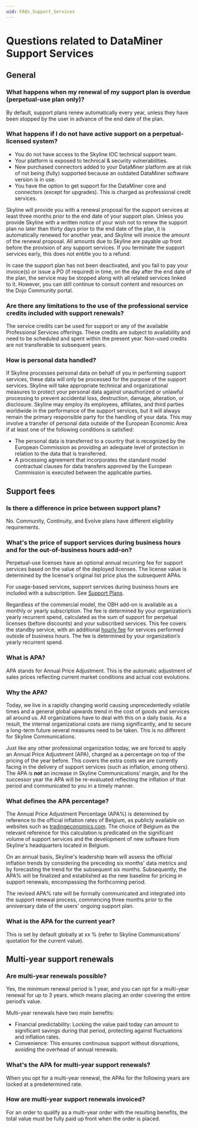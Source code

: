 ```yaml
---
uid: FAQs_Support_Services
---
```


# Questions related to DataMiner Support Services

## General

### What happens when my renewal of my support plan is overdue (perpetual-use plan only)?

By default, support plans renew automatically every year, unless they have been stopped by the user in advance of the end date of the plan.

### What happens if I do not have active support on a perpetual-licensed system?

- You do not have access to the Skyline IOC technical support team.
- Your platform is exposed to technical & security vulnerabilities.
- New purchased connectors added to your DataMiner platform are at risk of not being (fully) supported because an outdated DataMiner software version is in use.
- You have the option to get support for the DataMiner core and connectors (except for upgrades). This is charged as professional credit services.

Skyline will provide you with a renewal proposal for the support services at least three months prior to the end date of your support plan. Unless you provide Skyline with a written notice of your wish not to renew the support plan no later than thirty days prior to the end date of the plan, it is automatically renewed for another year, and Skyline will invoice the amount of the renewal proposal. All amounts due to Skyline are payable up front before the provision of any support services. If you terminate the support services early, this does not entitle you to a refund.

In case the support plan has not been deactivated, and you fail to pay your invoice(s) or issue a PO (if required) in time, on the day after the end date of the plan, the service may be stopped along with all related services linked to it. However, you can still continue to consult content and resources on the Dojo Community portal.

### Are there any limitations to the use of the professional service credits included with support renewals?

The service credits can be used for support or any of the available Professional Services offerings. These credits are subject to availability and need to be scheduled and spent within the present year. Non-used credits are not transferable to subsequent years.

### How is personal data handled?

If Skyline processes personal data on behalf of you in performing support services, these data will only be processed for the purpose of the support services. Skyline will take appropriate technical and organizational measures to protect your personal data against unauthorized or unlawful processing to prevent accidental loss, destruction, damage, alteration, or disclosure. Skyline may employ its employees, affiliates, and third parties worldwide in the performance of the support services, but it will always remain the primary responsible party for the handling of your data. This may involve a transfer of personal data outside of the European Economic Area if at least one of the following conditions is satisfied:

- The personal data is transferred to a country that is recognized by the European Commission as providing an adequate level of protection in relation to the data that is transferred.
- A processing agreement that incorporates the standard model contractual clauses for data transfers approved by the European Commission is executed between the applicable parties.

## Support fees

### Is there a difference in price between support plans?

No. Community, Continuity, and Evolve plans have different eligibility requirements.

### What's the price of support services during business hours and for the out-of-business hours add-on?

Perpetual-use licenses have an optional annual recurring fee for support services based on the value of the deployed licenses. The license value is determined by the license's original list price plus the subsequent APAs.

For usage-based services, support services during business hours are included with a subscription. See [Support Plans](xref:Overview_Support_Plans).

Regardless of the commercial model, the OBH add-on is available as a monthly or yearly subscription. The fee is determined by your organization’s yearly recurrent spend, calculated as the sum of support for perpetual licenses (before discounts) and your subscribed services. This fee covers the standby service, with an additional [hourly fee]( https://community.dataminer.services/service-credits/) for services performed outside of business hours. The fee is determined by your organization’s yearly recurrent spend.

### What is APA?

APA stands for Annual Price Adjustment. This is the automatic adjustment of sales prices reflecting current market conditions and actual cost evolutions.

### Why the APA?

Today, we live in a rapidly changing world causing unprecedentedly volatile times and a general global upwards trend in the cost of goods and services all around us. All organizations have to deal with this on a daily basis. As a result, the internal organizational costs are rising significantly, and to secure a long-term future several measures need to be taken. This is no different for Skyline Communications.

Just like any other professional organization today, we are forced to apply an Annual Price Adjustment (APA), charged as a percentage on top of the pricing of the year before. This covers the extra costs we are currently facing in the delivery of support services (such as inflation, among others). The APA is ***not*** an increase in Skyline Communications’ margin, and for the successor year the APA will be re-evaluated reflecting the inflation of that period and communicated to you in a timely manner.

### What defines the APA percentage?

The Annual Price Adjustment Percentage (APA%) is determined by reference to the official inflation rates of Belgium, as publicly available on websites such as [tradingeconomics.com](https://tradingeconomics.com/). The choice of Belgium as the relevant reference for this calculation is predicated on the significant volume of support services and the development of new software from Skyline's headquarters located in Belgium.

On an annual basis, Skyline's leadership team will assess the official inflation trends by considering the preceding six months' data metrics and by forecasting the trend for the subsequent six months. Subsequently, the APA% will be finalized and established as the new baseline for pricing in support renewals, encompassing the forthcoming period.

The revised APA% rate will be formally communicated and integrated into the support renewal process, commencing three months prior to the anniversary date of the users' ongoing support plan.

### What is the APA for the current year?

This is set by default globally at xx % (refer to Skyline Communications’ quotation for the current value).

## Multi-year support renewals

### Are multi-year renewals possible?

Yes, the minimum renewal period is 1 year, and you can opt for a multi-year renewal for up to 3 years. which means placing an order covering the entire period’s value.

Multi-year renewals have two main benefits:

- Financial predictability: Locking the value paid today can amount to significant savings during that period, protecting against fluctuations and inflation rates.
- Convenience: This ensures continuous support without disruptions, avoiding the overhead of annual renewals.

### What's the APA for multi-year support renewals?

When you opt for a multi-year renewal, the APAs for the following years are locked at a predetermined rate.

### How are multi-year support renewals invoiced?

For an order to qualify as a multi-year order with the resulting benefits, the total value must be fully paid up front when the order is placed.
